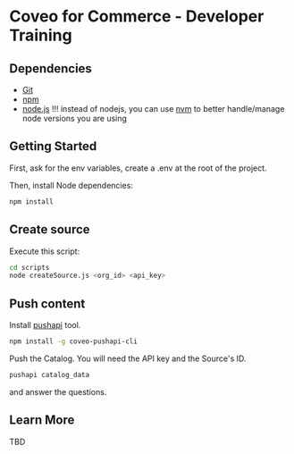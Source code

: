 # Coveo for Commerce - Developer Training

## Dependencies

- [Git](https://git-scm.com/download)
- [npm](https://www.npmjs.com/)
- [node.js](https://nodejs.org/en/)
  !!! instead of nodejs, you can use [nvm](https://github.com/coreybutler/) to better handle/manage node versions you are using

## Getting Started

First, ask for the env variables, create a .env at the root of the project.

Then, install Node dependencies:

```bash
npm install
```

## Create source

Execute this script:

```bash
cd scripts
node createSource.js <org_id> <api_key>
```

## Push content

Install [pushapi](https://www.npmjs.com/package/coveo-pushapi-cli) tool.

```bash
npm install -g coveo-pushapi-cli
```

Push the Catalog. You will need the API key and the Source's ID.

```bash
pushapi catalog_data
```

and answer the questions.

## Learn More

TBD
